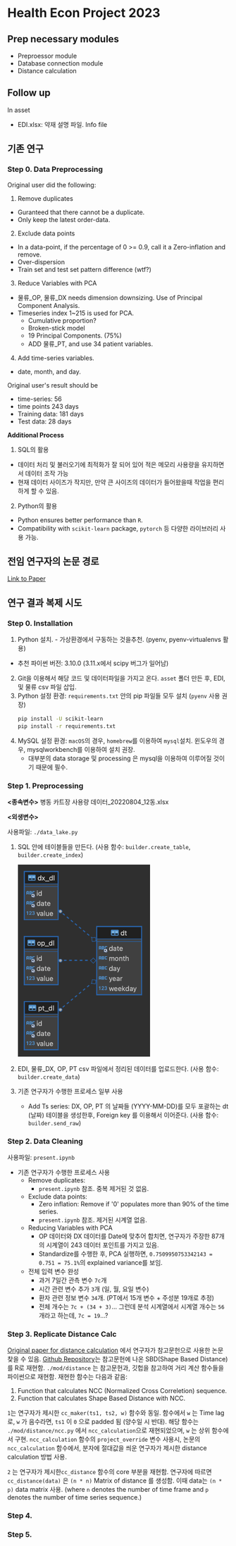 # Health Econ Project 2023

## Prep necessary modules

- Preproessor module
- Database connection module
- Distance calculation

## Follow up

In asset 

- EDI.xlsx: 약재 설명 파일. Info file

## 기존 연구

### Step 0. Data Preprocessing

Original user did the following:
1. Remove duplicates
  - Guranteed that there cannot be a duplicate.
  - Only keep the latest order-data.
2. Exclude data points
  - In a data-point, if the percentage of 0 >= 0.9, call it a Zero-inflation and remove.
  - Over-dispersion
  - Train set and test set pattern difference (wtf?)
3. Reduce Variables with PCA
  - 물류_OP, 물류_DX needs dimension downsizing. Use of Principal Component Analysis.
  - Timeseries index 1~215 is used for PCA. 
    - Cumulative proportion?
    - Broken-stick model
    - 19 Principal Components.  (75%)
    - ADD 물류_PT, and use 34 patient variables. 
4. Add time-series variables. 
  - date, month, and day.

Original user's result should be
* time-series: 56
* time points 243 days
* Training data: 181 days
* Test data: 28 days

<b>Additional Process</b>
1. SQL의 활용
  - 데이터 처리 및 불러오기에 최적화가 잘 되어 있어 적은 메모리 사용량을 유지하면서 데이터 조작 가능
  - 현재 데이터 사이즈가 작지만, 만약 큰 사이즈의 데이터가 들어왔을때 작업을 편리하게 할 수 있음. 
2. Python의 활용
  - Python ensures better performance than `R`.
  - Compatibility with `scikit-learn` package, `pytorch` 등 다양한 라이브러리 사용 가능.

## 전임 연구자의 논문 경로

[Link to Paper](https://dcollection.skku.edu/public_resource/pdf/000000172988_20230917161207.pdf)



## 연구 결과 복제 시도

### Step 0. Installation

1. Python 설치. - 가상환경에서 구동하는 것을추천. (pyenv, pyenv-virtualenvs 활용)
  - 추천 파이썬 버전: 3.10.0 (3.11.x에서 scipy 버그가 일어남)
2. Git을 이용해서 해당 코드 및 데이터파일을 가지고 온다. `asset` 폴더 만든 후, EDI, 및 물류 csv 파일 삽입. 
3. Python 설정 환경: `requirements.txt` 안의 pip 파일들 모두 설치 (`pyenv` 사용 권장)
   ```bash
   pip install -U scikit-learn
   pip install -r requirements.txt
   ```
4. MySQL 설정 환경: `macOS`의 경우, `homebrew`를 이용하여 `mysql`설치. 윈도우의 경우, mysqlworkbench를 이용하여 설치 권장. 
   - 대부분의 data storage 및 processing 은 mysql을 이용하여 이루어질 것이기 때문에 필수. 

### Step 1. Preprocessing

<b><종속변수></b>
병동 카트장 사용량 데이터_20220804_12동.xlsx

<b><외생변수></b>

사용파일: `./data_lake.py`

1. SQL 안에 테이블들을 만든다. (사용 함수: `builder.create_table`, `builder.create_index`)

    <img src="./asset/database.png" alt="database_schema" width="300"></img>

3. EDI, 물류_DX, OP, PT csv 파일에서 정리된 데이터를 업로드한다. (사용 함수: `builder.create_data`)
3. 기존 연구자가 수행한 프로세스 일부 사용
   - Add Ts series: DX, OP, PT 의 날짜들 (YYYY-MM-DD)를 모두 포괄하는 dt (날짜) 테이블을 생성한후, Foreign key 를 이용해서 이어준다. (사용 함수: `builder.send_raw`)

### Step 2. Data Cleaning

사용파일: `present.ipynb`

* 기존 연구자가 수행한 프로세스 사용
  - Remove duplicates:
    * `present.ipynb` 참조. 중복 제거된 것 없음.
  - Exclude data points:
    * Zero inflation: Remove if '0' populates more than 90% of the time series.
    * `present.ipynb` 참조. 제거된 시계열 없음.
  - Reducing Variables with PCA
    * OP 데이터와 DX 데이터를 Date에 맞추어 합치면, 연구자가 주장한 87개의 시계열이 243 데이터 포인트를 가지고 있음. 
    * Standardize를 수행한 후, PCA 실행하면, `0.7509950753342143 = 0.751 = 75.1%`의 explained variance를 보임.
  - 전체 입력 변수 완성
    * 과거 7일간 관측 변수 `7c`개
    * 시간 관련 변수 추가 `3`개 (일, 월, 요일 변수)
    * 환자 관련 정보 변수 `34`개. (PT에서 15개 변수 + 주성분 19개로 추정)
    * 전체 개수는 `7c + (34 + 3)`... 그런데 분석 시계열에서 시계열 개수는 `56`개라고 하는데, `7c = 19`...?


### Step 3. Replicate Distance Calc

[Original paper for distance calculation](http://www.cs.columbia.edu/~gravano/Papers/2015/sigmod2015.pdf) 에서 연구자가 참고문헌으로 사용한 논문 찾을 수 있음. 
[Github Repository](https://github.com/asardaes/dtwclust/blob/master/R/DISTANCES-sbd.R)는 참고문헌에 나온 SBD(Shape Based Distance)를 R로 재현함.
`./mod/distance` 는 참고문헌과, 깃헙을 참고하여 거리 계산 함수들을 파이썬으로 재현함. 재현한 함수는 다음과 같음:

1. Function that calculates NCC (Normalized Cross Correletion) sequence.
2. Function that calculates Shape Based Distance with NCC.

`1`는 연구자가 제시한 `cc_maker(ts1, ts2, w)` 함수와 동일. 
함수에서 `w` 는 Time lag로, `w` 가 음수라면, `ts1` 이 `0` 으로 padded 됨 (양수일 시 반대).
해당 함수는 `./mod/distance/ncc.py` 에서 `ncc_calculation`으로 재현되었으며, `w` 는 상위 함수에서 구현. 
`ncc_calculation` 함수의 `project_override` 변수 사용시, 논문의 `ncc_calculation` 함수에서, 분자에 절대값을 씌운
연구자가 제시한 distance calculation 방법 사용. 

`2` 는 연구자가 제시한`cc_distance` 함수의 core 부분을 재현함. 연구자에 따르면 `cc_distance(data)` 은 `(n * n)` Matrix of distance 를 생성함. 
이때 data는 `(n * p)` data matrix 사용. (where `n` denotes the number of time frame and `p` denotes the number of time series sequence.) 

### Step 4.


### Step 5. 
